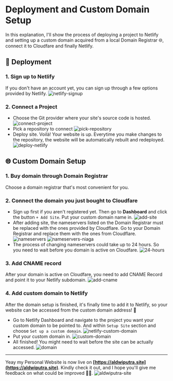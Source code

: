 # Deployment and Custom Domain Setup

In this explanation, I'll show the process of deploying a project to Netlify and setting up a custom domain acquired from a local Domain Registrar 🌐, connect it to Cloudfare and finally Netlify.

## :rocket: Deployment

### 1. Sign up to Netlify
If you don't have an account yet, you can sign up through a few options provided by Netlify.
![netlify-signup](/assets/sign-up-netlify.png)

### 2. Connect a Project
  * Choose the Git provider where your site's source code is hosted.
    ![connect-project](/assets/connect-project.png)
  * Pick a repository to connect
    ![pick-repository](/assets/pick-repository.png)
  * Deploy site. Voilà! Your website is up. Everytime you make changes to the repository, the website will be automatically rebuilt and redeployed.
    ![deploy-netlify](/assets/deploy-netlify.png)

## :globe_with_meridians: Custom Domain Setup

### 1. Buy domain through Domain Registrar
Choose a domain registrar that's most convenient for you.

### 2. Connect the domain you just bought to Cloudfare
  * Sign up first if you aren't registered yet. Then go to **Dashboard** and click the button ```+ Add Site```. Put your custom domain name in.
    ![add-site](/assets/add-site-cloudfare.png)
  * After adding site, the nameservers listed on the Domain Registrar must be replaced with the ones provided by Cloudflare.
    Go to your Domain Registrar and replace them with the ones from Cloudflare.
    ![nameservers](/assets/nameservers.png)
    ![nameservers-niaga](/assets/nameservers-niaga.png)
  * The process of changing nameservers could take up to 24 hours. So you need to wait before you domain is active on Cloudfare.
    ![24-hours](/assets/24-hours.png)

### 3. Add CNAME record
After your domain is active on Cloudfare, you need to add CNAME Record and point it to your Netlify subdomain.
![add-cname](/assets/add-cname.png)

### 4. Add custom domain to Netlify
After the domain setup is finished, it's finally time to add it to Netlify, so your website can be accessed from the custom domain address! 🎊
  * Go to Netlify Dashboard and navigate to the project you want your custom domain to be pointed to. And within ```Setup Site``` section and choose ```Set up a custom domain```.
    ![netlify-custom-domain](/assets/netlify-custom-domain.png)
  * Put your custom domain in.
    ![custom-domain](/assets/put-in-custom-domain.png)
  * All finished! You might need to wait before the site can be actually accessed.
    ![domain](/assets/domain.png)

---
Yeay my Personal Website is now live on **[https://aldwiputra.site](https://aldwiputra.site)**. Kindly check it out, and I hope you'll give me feedback on what could be improved ✌🏼.
![aldwiputra-site](/assets/aldwiputra-site.png)